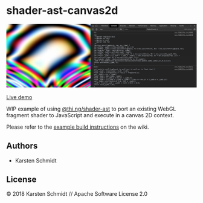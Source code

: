 # shader-ast-canvas2d

![screenshot](https://raw.githubusercontent.com/thi-ng/umbrella/develop/assets/shader-ast/shader-ast-01.jpg)

[Live demo](http://demo.thi.ng/umbrella/shader-ast-canvas2d/)

WIP example of using
[@thi.ng/shader-ast](https://github.com/thi-ng/umbrella/tree/develop/packages/shader-ast)
to port an existing WebGL fragment shader to JavaScript and execute in a
canvas 2D context.

Please refer to the [example build instructions](https://github.com/thi-ng/umbrella/wiki/Example-build-instructions) on the wiki.

## Authors

- Karsten Schmidt

## License

&copy; 2018 Karsten Schmidt // Apache Software License 2.0
